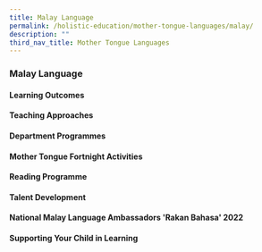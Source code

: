 ```yaml
---
title: Malay Language
permalink: /holistic-education/mother-tongue-languages/malay/
description: ""
third_nav_title: Mother Tongue Languages
---
```

### **Malay Language**
#### **Learning Outcomes**

#### **Teaching Approaches**

#### **Department Programmes**

#### **Mother Tongue Fortnight Activities**

#### **Reading Programme**


#### **Talent Development**

#### **National Malay Language Ambassadors 'Rakan Bahasa' 2022**

#### **Supporting Your Child in Learning**

